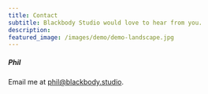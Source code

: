 ```yaml
---
title: Contact
subtitle: Blackbody Studio would love to hear from you.
description:
featured_image: /images/demo/demo-landscape.jpg
---
```


<!-- {% include contact-form.html %} -->

##### Phil
Email me at [phil@blackbody.studio](mailto:phil@blackbody.studio).